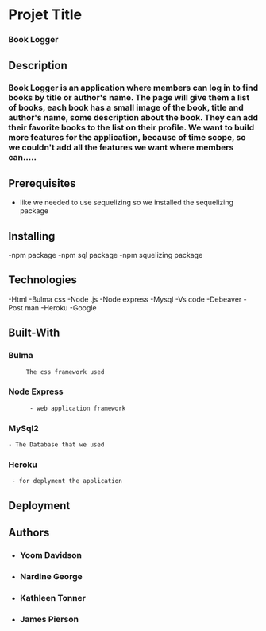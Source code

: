 # Projet Title
### Book Logger

## Description
### Book Logger is an application where members can log in to find books by title or author's name. The page will give them a list of books, each book has a small image of the book, title and author's name, some description about the book. They can add their favorite books to the list on their profile. We want to build more features for the application, because of  time scope, so we couldn't add all the features we want where members can.....

## Prerequisites
- like we needed to use sequelizing so we installed the sequelizing package 


## Installing
-npm package 
-npm sql package
-npm squelizing package

## Technologies
  -Html
  -Bulma css
  -Node .js
  -Node express
  -Mysql 
  -Vs code 
  -Debeaver 
  -Post man 
  -Heroku
  -Google 

## Built-With

   ### Bulma 
         The css framework used
   ### Node Express 
          - web application framework  
   ### MySql2 
    - The Database that we used
   ### Heroku
     - for deplyment the application


## Deployment 


## Authors
* ### Yoom Davidson
* ### Nardine George
* ### Kathleen Tonner
* ### James Pierson